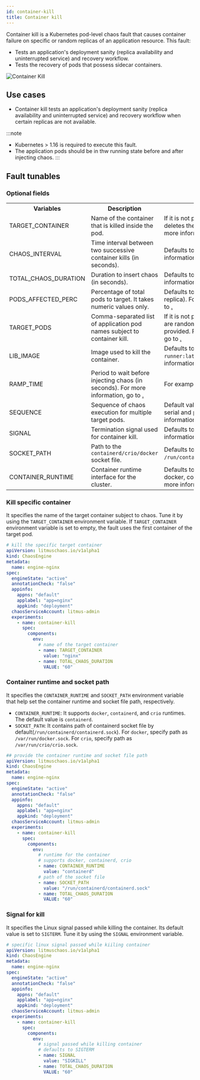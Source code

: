 ```yaml
---
id: container-kill
title: Container kill
---
```


Container kill is a Kubernetes pod-level chaos fault that causes container failure on specific or random replicas of an application resource. This fault:
- Tests an application's deployment sanity (replica availability and uninterrupted service) and recovery workflow.
- Tests the recovery of pods that possess sidecar containers.

![Container Kill](./static/images/container-kill.png)

## Use cases

- Container kill tests an application's deployment sanity (replica availability and uninterrupted service) and recovery workflow when certain replicas are not available.

:::note
- Kubernetes > 1.16 is required to execute this fault.
- The application pods should be in thw running state before and after injecting chaos.
:::

## Fault tunables

  <h3>Optional fields</h3>
    <table>
      <tr>
        <th> Variables </th>
        <th> Description  </th>
        <th> Notes </th>
      </tr>
      <tr>
        <td> TARGET_CONTAINER </td>
        <td> Name of the container that is killed inside the pod. </td>
        <td> If it is not provided, the fault deletes the first container. For more information, go to <a href="">. </a></td>
      </tr>
      <tr>
        <td> CHAOS_INTERVAL </td>
        <td> Time interval between two successive container kills (in seconds). </td>
        <td> Defaults to 10s. For more information, go to <a href="">. </a></td>
      </tr>
      <tr>
        <td> TOTAL_CHAOS_DURATION </td>
        <td> Duration to insert chaos (in seconds). </td>
        <td> Defaults to 20s. For more information, go to <a href="">. </a></td>
      </tr>
      <tr>
        <td> PODS_AFFECTED_PERC </td>
        <td> Percentage of total pods to target. It takes numeric values only. </td>
        <td> Defaults to 0 (corresponds to 1 replica). For more information, go to <a href="">. </a></td>
      </tr> 
      <tr>
        <td> TARGET_PODS </td>
        <td> Comma-separated list of application pod names subject to container kill.</td>
        <td> If it is not provided, target pods are randomly based on appLabels provided. For more information, go to <a href="">. </a></td>
      </tr>
      <tr>
        <td> LIB_IMAGE </td>
        <td> Image used to kill the container. </td>
        <td> Defaults to <code>litmuschaos/go-runner:latest</code>. For more information, go to <a href="">. </a></td>
      </tr>
      <tr>
        <td> RAMP_TIME </td>
        <td> Period to wait before injecting chaos (in seconds). For more information, go to <a href="">. </a></td>
        <td> For example, 30s. </td>
      </tr>
      <tr>
        <td> SEQUENCE </td>
        <td> Sequence of chaos execution for multiple target pods. </td>
        <td> Default value: parallel. Supports serial and parallel. For more information, go to <a href="">. </a></td>
      </tr>
      <tr>
        <td> SIGNAL </td>
        <td> Termination signal used for container kill. </td>
        <td> Defaults to <code>SIGKILL</code>. For more information, go to <a href="">. </a></td>
      </tr>
      <tr>
        <td> SOCKET_PATH </td>
        <td> Path to the <code>containerd/crio/docker</code> socket file. </td>
        <td> Defaults to <code>/run/containerd/containerd.sock</code>. </td>
      </tr>
      <tr>
        <td> CONTAINER_RUNTIME </td>
        <td> Container runtime interface for the cluster. </td>
        <td> Defaults to containerd. Supports docker, containerd and crio. For more information, go to <a href="">. </a></td>
      </tr>
    </table>


### Kill specific container

It specifies the name of the target container subject to chaos. Tune it by using the `TARGET_CONTAINER` environment variable. If `TARGET_CONTAINER` environment variable is set to empty, the fault uses the first container of the target pod.

[embedmd]: # "./static/manifests/container-kill/kill-specific-container.yaml yaml"

```yaml
# kill the specific target container
apiVersion: litmuschaos.io/v1alpha1
kind: ChaosEngine
metadata:
  name: engine-nginx
spec:
  engineState: "active"
  annotationCheck: "false"
  appinfo:
    appns: "default"
    applabel: "app=nginx"
    appkind: "deployment"
  chaosServiceAccount: litmus-admin
  experiments:
    - name: container-kill
      spec:
        components:
          env:
            # name of the target container
            - name: TARGET_CONTAINER
              value: "nginx"
            - name: TOTAL_CHAOS_DURATION
              VALUE: "60"
```

### Container runtime and socket path

It specifies the `CONTAINER_RUNTIME` and `SOCKET_PATH` environment variable that help set the container runtime and socket file path, respectively.

- `CONTAINER_RUNTIME`: It supports `docker`, `containerd`, and `crio` runtimes. The default value is `containerd`.
- `SOCKET_PATH`: It contains path of containerd socket file by default(`/run/containerd/containerd.sock`). For `docker`, specify path as `/var/run/docker.sock`. For `crio`, specify path as `/var/run/crio/crio.sock`.

[embedmd]: # "./static/manifests/container-kill/container-runtime-and-socket-path.yaml yaml"

```yaml
## provide the container runtime and socket file path
apiVersion: litmuschaos.io/v1alpha1
kind: ChaosEngine
metadata:
  name: engine-nginx
spec:
  engineState: "active"
  annotationCheck: "false"
  appinfo:
    appns: "default"
    applabel: "app=nginx"
    appkind: "deployment"
  chaosServiceAccount: litmus-admin
  experiments:
    - name: container-kill
      spec:
        components:
          env:
            # runtime for the container
            # supports docker, containerd, crio
            - name: CONTAINER_RUNTIME
              value: "containerd"
            # path of the socket file
            - name: SOCKET_PATH
              value: "/run/containerd/containerd.sock"
            - name: TOTAL_CHAOS_DURATION
              VALUE: "60"
```

### Signal for kill

It specifies the Linux signal passed while killing the container. Its default value is set to `SIGTERM`. Tune it by using the `SIGNAL` environment variable. 

[embedmd]: # "./static/manifests/container-kill/signal.yaml yaml"

```yaml
# specific linux signal passed while kiiling container
apiVersion: litmuschaos.io/v1alpha1
kind: ChaosEngine
metadata:
  name: engine-nginx
spec:
  engineState: "active"
  annotationCheck: "false"
  appinfo:
    appns: "default"
    applabel: "app=nginx"
    appkind: "deployment"
  chaosServiceAccount: litmus-admin
  experiments:
    - name: container-kill
      spec:
        components:
          env:
            # signal passed while killing container
            # defaults to SIGTERM
            - name: SIGNAL
              value: "SIGKILL"
            - name: TOTAL_CHAOS_DURATION
              VALUE: "60"
```